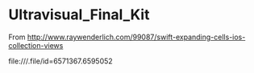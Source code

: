 # Ultravisual\_Final\_Kit
From http://www.raywenderlich.com/99087/swift-expanding-cells-ios-collection-views

file:///.file/id=6571367.6595052